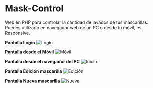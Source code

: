 # Mask-Control
Web en PHP para controlar la cantidad de lavados de tus mascarillas. Puedes utilizarlo en navegador web de un PC o desde tu móvil, es Responsive.

**Pantalla Login**
![Login](https://raw.github.com/cgasper79/Mask-Control/main/screenshot/login.png)

**Pantalla desde el Móvil**
![Móvil](https://raw.github.com/cgasper79/Mask-Control/main/screenshot/Phone.png)

**Pantalla desde el navegador del PC**
![Inicio](https://raw.github.com/cgasper79/Mask-Control/main/screenshot/Inicio.png)

**Pantalla Edición mascarilla**
![Edición](https://raw.github.com/cgasper79/Mask-Control/main/screenshot/edicion.png)

**Pantalla Nueva mascarilla**
![Nueva](https://raw.github.com/cgasper79/Mask-Control/main/screenshot/nueva.png)

